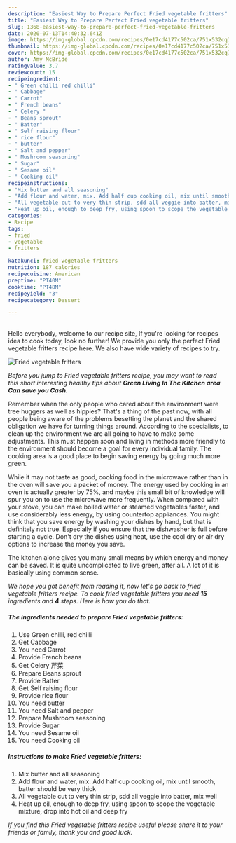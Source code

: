 ```yaml
---
description: "Easiest Way to Prepare Perfect Fried vegetable fritters"
title: "Easiest Way to Prepare Perfect Fried vegetable fritters"
slug: 1368-easiest-way-to-prepare-perfect-fried-vegetable-fritters
date: 2020-07-13T14:40:32.641Z
image: https://img-global.cpcdn.com/recipes/0e17cd4177c502ca/751x532cq70/fried-vegetable-fritters-recipe-main-photo.jpg
thumbnail: https://img-global.cpcdn.com/recipes/0e17cd4177c502ca/751x532cq70/fried-vegetable-fritters-recipe-main-photo.jpg
cover: https://img-global.cpcdn.com/recipes/0e17cd4177c502ca/751x532cq70/fried-vegetable-fritters-recipe-main-photo.jpg
author: Amy McBride
ratingvalue: 3.7
reviewcount: 15
recipeingredient:
- " Green chilli red chilli"
- " Cabbage"
- " Carrot"
- " French beans"
- " Celery "
- " Beans sprout"
- " Batter"
- " Self raising flour"
- " rice flour"
- " butter"
- " Salt and pepper"
- " Mushroom seasoning"
- " Sugar"
- " Sesame oil"
- " Cooking oil"
recipeinstructions:
- "Mix butter and all seasoning"
- "Add flour and water, mix. Add half cup cooking oil, mix until smooth, batter should be very thick"
- "All vegetable cut to very thin strip, sdd all veggie into batter, mix well"
- "Heat up oil, enough to deep fry, using spoon to scope the vegetable mixture, drop into hot oil and deep fry"
categories:
- Recipe
tags:
- fried
- vegetable
- fritters

katakunci: fried vegetable fritters 
nutrition: 187 calories
recipecuisine: American
preptime: "PT40M"
cooktime: "PT48M"
recipeyield: "3"
recipecategory: Dessert

---
```

<br>
Hello everybody, welcome to our recipe site, If you're looking for recipes idea to cook today, look no further! We provide you only the perfect Fried vegetable fritters recipe here. We also have wide variety of recipes to try.
<br>


![Fried vegetable fritters](https://img-global.cpcdn.com/recipes/0e17cd4177c502ca/751x532cq70/fried-vegetable-fritters-recipe-main-photo.jpg)

<i>Before you jump to Fried vegetable fritters recipe, you may want to read this short interesting healthy tips about 
<strong>Green Living In The Kitchen area Can save you Cash</strong>.</i>
</br>

Remember when the only people who cared about the environment were tree huggers as well as hippies? That's a thing of the past now, with all people being aware of the problems besetting the planet and the shared obligation we have for turning things around. According to the specialists, to clean up the environment we are all going to have to make some adjustments. This must happen soon and living in methods more friendly to the environment should become a goal for every individual family. The cooking area is a good place to begin saving energy by going much more green.

While it may not taste as good, cooking food in the microwave rather than in the oven will save you a packet of money. The energy used by cooking in an oven is actually greater by 75%, and maybe this small bit of knowledge will spur you on to use the microwave more frequently. When compared with your stove, you can make boiled water or steamed vegetables faster, and use considerably less energy, by using countertop appliances. You might think that you save energy by washing your dishes by hand, but that is definitely not true. Especially if you ensure that the dishwasher is full before starting a cycle. Don't dry the dishes using heat, use the cool dry or air dry options to increase the money you save.

The kitchen alone gives you many small means by which energy and money can be saved. It is quite uncomplicated to live green, after all. A lot of it is basically using common sense.


<i>We hope you got benefit from reading it, now let's go back to fried vegetable fritters recipe. To cook fried vegetable fritters you need <strong>15</strong> ingredients and <strong>4</strong> steps. Here is how you do that.
</i>

##### The ingredients needed to prepare Fried vegetable fritters:

1. Use  Green chilli, red chilli
1. Get  Cabbage
1. You need  Carrot
1. Provide  French beans
1. Get  Celery 芹菜
1. Prepare  Beans sprout
1. Provide  Batter
1. Get  Self raising flour
1. Provide  rice flour
1. You need  butter
1. You need  Salt and pepper
1. Prepare  Mushroom seasoning
1. Provide  Sugar
1. You need  Sesame oil
1. You need  Cooking oil


##### Instructions to make Fried vegetable fritters:

1. Mix butter and all seasoning
1. Add flour and water, mix. Add half cup cooking oil, mix until smooth, batter should be very thick
1. All vegetable cut to very thin strip, sdd all veggie into batter, mix well
1. Heat up oil, enough to deep fry, using spoon to scope the vegetable mixture, drop into hot oil and deep fry


<i>If you find this Fried vegetable fritters recipe useful please share it to your friends or family, thank you and good luck.</i>
